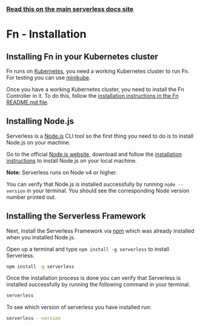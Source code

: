 <!--
title: Serverless Framework - Fn Guide - Installing The Serverless Framework and Fn
menuText: Installation
menuOrder: 3
description: How to install the Serverless Framework and start using it with Fn
layout: Doc
-->

<!-- DOCS-SITE-LINK:START automatically generated  -->
### [Read this on the main serverless docs site](https://www.serverless.com/framework/docs/providers/fn/guide/installation)
<!-- DOCS-SITE-LINK:END -->

# Fn - Installation

## Installing Fn in your Kubernetes cluster

Fn runs on [Kubernetes](https://kubernetes.io), you need a working Kubernetes cluster to run Fn. For testing you can use [minikube](https://github.com/kubernetes/minikube).

Once you have a working Kubernetes cluster, you need to install the Fn Controller in it. To do this, follow the [installation instructions in the Fn README.md file](https://github.com/Fn/Fn#installation).

## Installing Node.js

Serverless is a [Node.js](https://nodejs.org) CLI tool so the first thing you need to do is to install Node.js on your machine.

Go to the official [Node.js website](https://nodejs.org), download and follow the [installation instructions](https://nodejs.org/en/download/) to install Node.js on your local machine.

**Note:** Serverless runs on Node v4 or higher.

You can verify that Node.js is installed successfully by running `node --version` in your terminal. You should see the corresponding Node version number printed out.

## Installing the Serverless Framework

Next, install the Serverless Framework via [npm](https://npmjs.org) which was already installed when you installed Node.js.

Open up a terminal and type `npm install -g serverless` to install Serverless.

```bash
npm install -g serverless
```

Once the installation process is done you can verify that Serverless is installed successfully by running the following command in your terminal:

```bash
serverless
```

To see which version of serverless you have installed run:

```bash
serverless --version
```

